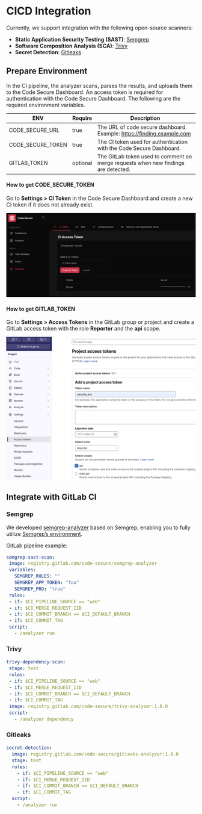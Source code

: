 # CICD Integration

Currently, we support integration with the following open-source scanners:

- **Static Application Security Testing (SAST)**: [Semgrep](https://github.com/semgrep/semgrep) 
- **Software Composition Analysis (SCA)**: [Trivy](https://github.com/aquasecurity/trivy)
- **Secret Detection**: [Gitleaks](https://github.com/gitleaks/gitleaks)

## Prepare Environment

In the CI pipeline, the analyzer scans, parses the results, and uploads them to the Code Secure Dashboard. An access token is required for authentication with the Code Secure Dashboard. The following are the required environment variables.

| ENV               | Require  | Description                                                                        |
|-------------------|----------|------------------------------------------------------------------------------------|
| CODE_SECURE_URL   | true     | The URL of code secure dashboard. Example: https://finding.example.com             |
| CODE_SECURE_TOKEN | true     | The CI token used for authentication with the Code Secure Dashboard.               |
| GITLAB_TOKEN      | optional | The GitLab token used to comment on merge requests when new findings are detected. |

#### How to get CODE_SECURE_TOKEN
Go to **Settings > CI Token** in the Code Secure Dashboard and create a new CI token if it does not already exist.

![](images/ci_token.png)

#### How to get GITLAB_TOKEN
Go to **Settings > Access Tokens** in the GitLab group or project and create a GitLab access token with the role **Reporter** and the **api** scope.

![](images/gitlab_token.png)

## Integrate with GitLab CI

### Semgrep

We developed [semgrep-analyzer](https://gitlab.com/code-secure/semgrep-analyzer) based on Semgrep, enabling you to fully utilize [Semgrep’s environment](https://semgrep.dev/docs/semgrep-ci/ci-environment-variables).

GitLab pipeline example:

```yaml
semgrep-sast-scan:
 image: registry.gitlab.com/code-secure/semgrep-analyzer
 variables:
   SEMGREP_RULES: ""
   SEMGREP_APP_TOKEN: "foo"
   SEMGREP_PRO: "true"
 rules:
 - if: $CI_PIPELINE_SOURCE == "web"
 - if: $CI_MERGE_REQUEST_IID
 - if: $CI_COMMIT_BRANCH == $CI_DEFAULT_BRANCH
 - if: $CI_COMMIT_TAG
 script:
   - /analyzer run
```

### Trivy

```yaml
trivy-dependency-scan:
 stage: test
 rules:
 - if: $CI_PIPELINE_SOURCE == "web"
 - if: $CI_MERGE_REQUEST_IID
 - if: $CI_COMMIT_BRANCH == $CI_DEFAULT_BRANCH
 - if: $CI_COMMIT_TAG
 image: registry.gitlab.com/code-secure/trivy-analyzer:1.0.0
 script:
   - /analyzer dependency
```

### Gitleaks

```yaml
secret-detection:
  image: registry.gitlab.com/code-secure/gitleaks-analyzer:1.0.0
  stage: test
  rules:
    - if: $CI_PIPELINE_SOURCE == "web"
    - if: $CI_MERGE_REQUEST_IID
    - if: $CI_COMMIT_BRANCH == $CI_DEFAULT_BRANCH
    - if: $CI_COMMIT_TAG
  script:
    - /analyzer run
```
